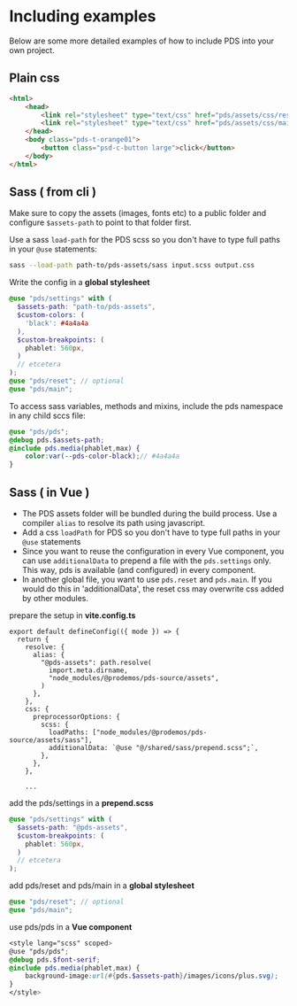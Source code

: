 
# Including examples

Below are some more detailed examples of how to include PDS
into your own project.

## Plain css

```html
<html>
    <head>
        <link rel="stylesheet" type="text/css" href="pds/assets/css/reset.css"><!--optional-->
        <link rel="stylesheet" type="text/css" href="pds/assets/css/main.css">
    </head>
    <body class="pds-t-orange01">
        <button class="psd-c-button large">click</button>
    </body>
</html>
```

## Sass ( from cli )

Make sure to copy the assets (images, fonts etc) to a public 
folder and configure `$assets-path` to point to that folder first.

Use a sass `load-path` for the PDS scss so you don't have to type 
full paths in your `@use` statements:

```bash
sass --load-path path-to/pds-assets/sass input.scss output.css
```

Write the config in a **global stylesheet**

```scss
@use "pds/settings" with (
  $assets-path: "path-to/pds-assets",
  $custom-colors: (
    'black': #4a4a4a  
  ),
  $custom-breakpoints: (
    phablet: 560px,
  )
  // etcetera
);
@use "pds/reset"; // optional
@use "pds/main";
```

To access sass variables, methods and mixins, 
include the pds namespace in any child sccs file:

```scss
@use "pds/pds";
@debug pds.$assets-path;
@include pds.media(phablet,max) {
    color:var(--pds-color-black);// #4a4a4a
}
```

## Sass ( in Vue )

- The PDS assets folder will be bundled during the build process. Use a compiler `alias` to resolve its path using javascript.
- Add a css `loadPath` for PDS so you don't have to type full paths in your `@use` statements
- Since you want to reuse the configuration in every Vue component, you can use `additionalData` to prepend a file with the `pds.settings` only. This way, pds is available (and configured) in every component.
- In another global file, you want to use `pds.reset` and `pds.main`. If you would do this in 'additionalData', the reset css may overwrite css added by other modules.

prepare the setup in **vite.config.ts**
```JS
export default defineConfig(({ mode }) => {
  return {
    resolve: {
      alias: {
        "@pds-assets": path.resolve(
          import.meta.dirname,
          "node_modules/@prodemos/pds-source/assets",
        )
      },
    },
    css: {
      preprocessorOptions: {
        scss: {
          loadPaths: ["node_modules/@prodemos/pds-source/assets/sass"],
          additionalData: `@use "@/shared/sass/prepend.scss";`,
        },
      },
    },
    
    ...
```

add the pds/settings in a **prepend.scss**
```scss
@use "pds/settings" with (
  $assets-path: "@pds-assets",
  $custom-breakpoints: (
    phablet: 560px,
  )
  // etcetera
);
```

add pds/reset and pds/main in a **global stylesheet**
```scss
@use "pds/reset"; // optional
@use "pds/main";
```

use pds/pds in a **Vue component**
```scss
<style lang="scss" scoped>
@use "pds/pds";
@debug pds.$font-serif;
@include pds.media(phablet,max) {
    background-image:url(#{pds.$assets-path}/images/icons/plus.svg);
}
</style>
```
